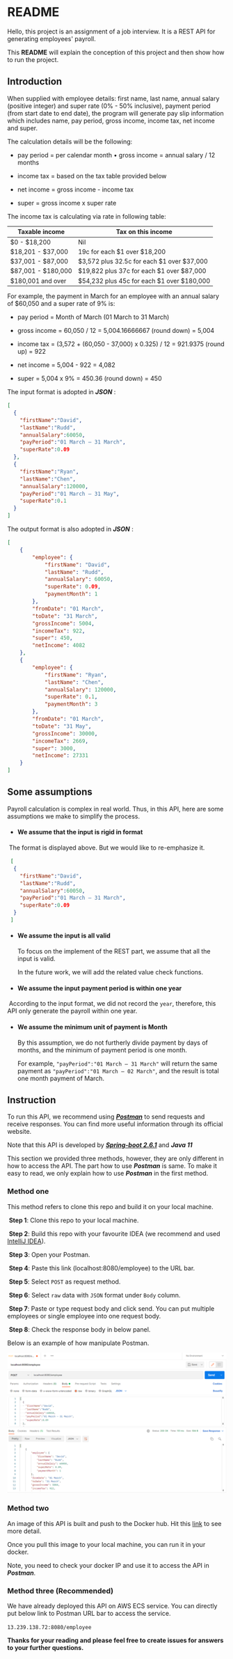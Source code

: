 # README

Hello, this project is an assignment of a job interview. It is a REST API for generating employees' payroll. 

This **README** will explain the conception of this project and then show how to run the project.



## Introduction

When supplied with employee details: first name, last name, annual salary (positive integer) and super rate (0% - 50% inclusive), payment period (from start date to end date), the program will generate pay slip information which includes name, pay period, gross income, income tax, net income and super.

The calculation details will be the following:

* pay period = per calendar month • gross income = annual salary / 12 months 

* income tax = based on the tax table provided below 

* net income = gross income - income tax 

* super = gross income x super rate 

The income tax is calculating via rate in following table:

| Taxable income     | Tax on this income                          |
| ------------------ | ------------------------------------------- |
| $0 - $18,200       | Nil                                         |
| $18,201 - $37,000  | 19c for each $1 over $18,200                |
| $37,001 - $87,000  | $3,572 plus 32.5c for each $1 over  $37,000 |
| $87,001 - $180,000 | $19,822 plus 37c for each $1 over  $87,000  |
| $180,001 and over  | $54,232 plus 45c for each $1 over  $180,000 |



For example, the payment in March for an employee with an annual salary of $60,050 and a super rate of 9% is: 

* pay period = Month of March (01 March to 31 March) 

* gross income = 60,050 / 12 = 5,004.16666667 (round down) = 5,004 

* income tax = (3,572 + (60,050 - 37,000) x 0.325) / 12 = 921.9375 (round up) = 922 

* net income = 5,004 - 922 = 4,082 

* super = 5,004 x 9% = 450.36 (round down) = 450 



The input format is adopted in ***JSON*** :

```json
[
  {
  	"firstName":"David",  
   	"lastName":"Rudd",	
   	"annualSalary":60050, 
    "payPeriod":"01 March – 31 March",
  	"superRate":0.09 
  },
  {
   	"firstName":"Ryan",
   	"lastName":"Chen",
   	"annualSalary":120000,
    "payPeriod":"01 March – 31 May",
   	"superRate":0.1
  }
]
```

The output format is also adopted in ***JSON*** :

```JSON
[
    {
        "employee": {							          
            "firstName": "David",
            "lastName": "Rudd",
            "annualSalary": 60050,
            "superRate": 0.09,
            "paymentMonth": 1
        },
        "fromDate": "01 March",					   
        "toDate": "31 March",				      	
        "grossIncome": 5004,		      			
        "incomeTax": 922,					         	
        "super": 450,						          	
        "netIncome": 4082					        	
    },
    {
        "employee": {
            "firstName": "Ryan",
            "lastName": "Chen",
            "annualSalary": 120000,
            "superRate": 0.1,
            "paymentMonth": 3
        },
        "fromDate": "01 March",
        "toDate": "31 May",
        "grossIncome": 30000,
        "incomeTax": 2669,
        "super": 3000,
        "netIncome": 27331
    }
]
```



## Some assumptions

Payroll calculation is complex in real world. Thus, in this API, here are some assumptions we make to simplify the process.

* #### We assume that the input is rigid in format

​		The format is displayed above. But we would like to re-emphasize it.

```json
 [ 
  {
  	"firstName":"David",					
   	"lastName":"Rudd",					
   	"annualSalary":60050,					
    "payPeriod":"01 March – 31 March",			
  	"superRate":0.09							
  }
 ]
```



* #### We assume the input is all valid

  To focus on the implement of the REST part, we assume that all the input is valid. 

  In the future work, we will add the related value check functions. 



* #### We assume the input payment period is within one year

​		According to the input format, we did not record the `year`, therefore, this API only generate the payroll within one year.



* #### We assume the minimum unit of payment is Month 

  By this assumption, we do not furtherly divide payment by days of months, and the minimum of payment period is one month. 

  For example, ` "payPeriod":"01 March – 31 March" ` will return the same payment as `"payPeriod":"01 March – 02 March"`, and the result is total one month payment of March.  

  

## Instruction

To run this API, we recommend using  [***Postman***](https://www.postman.com/) to send requests and receive responses. You can find more useful information through its official website. 

Note that this API is developed by [***Spring-boot 2.6.1***](https://spring.io/projects/spring-boot) and ***Java 11***

This section we provided three methods, however, they are only different in how to access the API. The part how to use ***Postman*** is same. To make it easy to read, we only explain how to use ***Postman*** in the first method.

### Method one

This method refers to clone this repo and build it on your local machine. 

​	**Step 1**: Clone this repo to your local machine.

​	**Step 2**: Build this repo with your favourite IDEA (we recommend and used [IntelliJ IDEA](https://www.jetbrains.com/idea/)).

​	**Step 3**: Open your Postman.

​	**Step 4**: Paste this link (localhost:8080/employee) to the URL bar.

​	**Step 5**: Select `POST` as request method.  

​	**Step 6**: Select `raw` data with `JSON`  format under `Body` column. 

​	**Step 7**: Paste or type request body and  click send. You can put multiple employees or single employee into one request body.

​	**Step 8**: Check the response body in below panel.

Below is an example of how manipulate Postman.

![image-20211223202859606](/src/main/resources/image-20211223202859606.png)

### Method two

An image of this API is built and push to the Docker hub. Hit this [link](https://hub.docker.com/r/zhangshuaigou/demo_payslip) to see more detail. 

Once you pull this image to your local machine, you can run it in your docker. 

Note, you need to check your docker IP and use it to access the API in ***Postman***.

### Method three (Recommended)

We have already deployed this API on AWS ECS service. You can directly put below link to Postman URL bar to access the service.

`13.239.138.72:8080/employee`





**Thanks for your reading and please feel free to create issues for answers to your further questions.**

